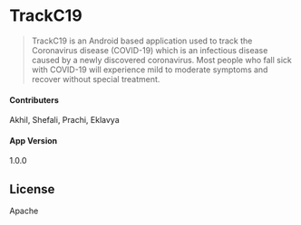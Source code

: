 # TrackC19

> TrackC19 is an Android based application used to track the Coronavirus disease (COVID-19) which is an infectious disease caused by a newly discovered coronavirus. Most people who fall sick with COVID-19 will experience mild to moderate symptoms and recover without special treatment.

#### Contributers 

Akhil, Shefali, Prachi, Eklavya

#### App Version
1.0.0


License
----
Apache 
